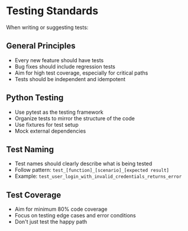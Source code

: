 # Testing Standards

When writing or suggesting tests:

## General Principles

- Every new feature should have tests
- Bug fixes should include regression tests
- Aim for high test coverage, especially for critical paths
- Tests should be independent and idempotent

## Python Testing

- Use pytest as the testing framework
- Organize tests to mirror the structure of the code
- Use fixtures for test setup
- Mock external dependencies

## Test Naming

- Test names should clearly describe what is being tested
- Follow pattern: `test_[function]_[scenario]_[expected result]`
- Example: `test_user_login_with_invalid_credentials_returns_error`

## Test Coverage

- Aim for minimum 80% code coverage
- Focus on testing edge cases and error conditions
- Don't just test the happy path
